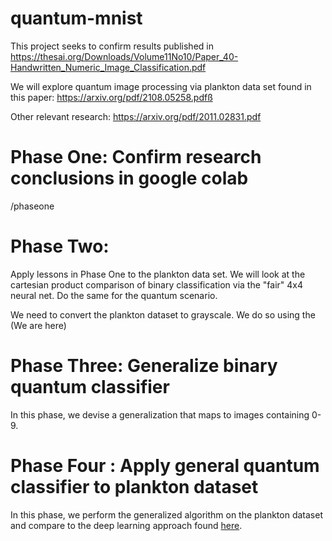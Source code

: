 # quantum-mnist
This project seeks to confirm results published in https://thesai.org/Downloads/Volume11No10/Paper_40-Handwritten_Numeric_Image_Classification.pdf

We will explore quantum image processing via plankton data set found in this paper: https://arxiv.org/pdf/2108.05258.pdfß

Other relevant research:
https://arxiv.org/pdf/2011.02831.pdf

# Phase One: Confirm research conclusions in google colab
/phaseone

# Phase Two:
Apply lessons in Phase One to the plankton data set. We will look at the cartesian product comparison of binary classification via the "fair" 4x4 neural net. Do the same for the quantum scenario.

We need to convert the plankton dataset to grayscale. We do so using the 			
(We are here)

# Phase Three: Generalize binary quantum classifier 
In this phase, we devise a generalization that maps to images containing 0-9.

# Phase Four : Apply general quantum classifier to plankton dataset
In this phase, we perform the generalized algorithm on the plankton dataset and compare to the deep learning approach found [here](https://arxiv.org/pdf/2108.05258.pdf).